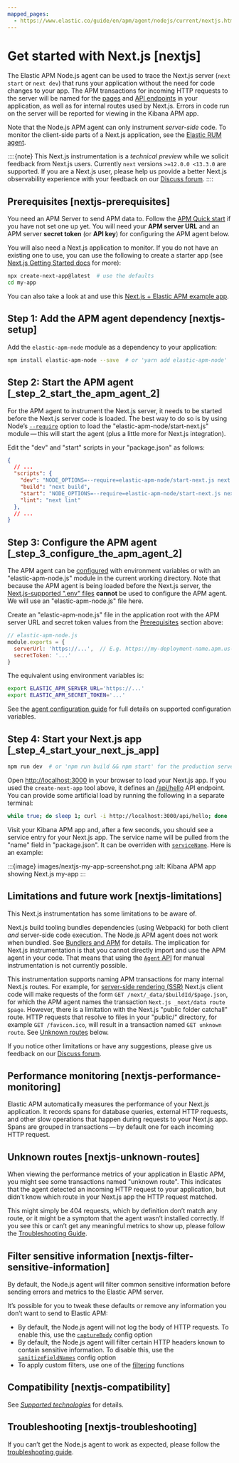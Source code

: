 ```yaml
---
mapped_pages:
  - https://www.elastic.co/guide/en/apm/agent/nodejs/current/nextjs.html
---
```


# Get started with Next.js [nextjs]

The Elastic APM Node.js agent can be used to trace the Next.js server (`next start` or `next dev`) that runs your application without the need for code changes to your app. The APM transactions for incoming HTTP requests to the server will be named for the [pages](https://nextjs.org/docs/routing/introduction) and [API endpoints](https://nextjs.org/docs/api-routes/introduction) in your application, as well as for internal routes used by Next.js. Errors in code run on the server will be reported for viewing in the Kibana APM app.

Note that the Node.js APM agent can only instrument *server-side* code. To monitor the client-side parts of a Next.js application, see the [Elastic RUM agent](apm-agent-rum-js://reference/index.md).

::::{note}
This Next.js instrumentation is a *technical preview* while we solicit feedback from Next.js users. Currently `next` versions `>=12.0.0 <13.3.0` are supported. If you are a Next.js user, please help us provide a better Next.js observability experience with your feedback on our [Discuss forum](https://discuss.elastic.co/tags/c/apm/nodejs).
::::



## Prerequisites [nextjs-prerequisites]

You need an APM Server to send APM data to. Follow the [APM Quick start](docs-content://solutions/observability/apm/get-started.md) if you have not set one up yet. You will need your **APM server URL** and an APM server **secret token** (or **API key**) for configuring the APM agent below.

You will also need a Next.js application to monitor. If you do not have an existing one to use, you can use the following to create a starter app (see [Next.js Getting Started docs](https://nextjs.org/docs/getting-started) for more):

```bash
npx create-next-app@latest  # use the defaults
cd my-app
```

You can also take a look at and use this [Next.js + Elastic APM example app](https://github.com/elastic/apm-agent-nodejs/tree/main/examples/nextjs/).


## Step 1: Add the APM agent dependency [nextjs-setup]

Add the `elastic-apm-node` module as a dependency to your application:

```bash
npm install elastic-apm-node --save  # or 'yarn add elastic-apm-node'
```


## Step 2: Start the APM agent [_step_2_start_the_apm_agent_2]

For the APM agent to instrument the Next.js server, it needs to be started before the Next.js server code is loaded. The best way to do so is by using Node’s [`--require`](https://nodejs.org/api/cli.md#-r---require-module) option to load the "elastic-apm-node/start-next.js" module — this will start the agent (plus a little more for Next.js integration).

Edit the "dev" and "start" scripts in your "package.json" as follows:

```json
{
  // ...
  "scripts": {
    "dev": "NODE_OPTIONS=--require=elastic-apm-node/start-next.js next dev",
    "build": "next build",
    "start": "NODE_OPTIONS=--require=elastic-apm-node/start-next.js next start",
    "lint": "next lint"
  },
  // ...
}
```


## Step 3: Configure the APM agent [_step_3_configure_the_apm_agent_2]

The APM agent can be [configured](/reference/configuring-agent.md) with environment variables or with an "elastic-apm-node.js" module in the current working directory. Note that because the APM agent is being loaded before the Next.js server, the [Next.js-supported ".env" files](https://nextjs.org/docs/basic-features/environment-variables) **cannot** be used to configure the APM agent. We will use an "elastic-apm-node.js" file here.

Create an "elastic-apm-node.js" file in the application root with the APM server URL and secret token values from the [Prerequisites](#nextjs-prerequisites) section above:

```javascript
// elastic-apm-node.js
module.exports = {
  serverUrl: 'https://...',  // E.g. https://my-deployment-name.apm.us-west2.gcp.elastic-cloud.com
  secretToken: '...'
}
```

The equivalent using environment variables is:

```bash
export ELASTIC_APM_SERVER_URL='https://...'
export ELASTIC_APM_SECRET_TOKEN='...'
```

See the [agent configuration guide](/reference/configuration.md) for full details on supported configuration variables.


## Step 4: Start your Next.js app [_step_4_start_your_next_js_app]

```bash
npm run dev  # or 'npm run build && npm start' for the production server
```

Open [http://localhost:3000](http://localhost:3000) in your browser to load your Next.js app. If you used the `create-next-app` tool above, it defines an [/api/hello](http://localhost:3000/api/hello) API endpoint. You can provide some artificial load by running the following in a separate terminal:

```bash
while true; do sleep 1; curl -i http://localhost:3000/api/hello; done
```

Visit your Kibana APM app and, after a few seconds, you should see a service entry for your Next.js app. The service name will be pulled from the "name" field in "package.json". It can be overriden with [`serviceName`](/reference/configuration.md#service-name). Here is an example:

:::{image} images/nextjs-my-app-screenshot.png
:alt: Kibana APM app showing Next.js my-app
:::


## Limitations and future work [nextjs-limitations]

This Next.js instrumentation has some limitations to be aware of.

Next.js build tooling bundles dependencies (using Webpack) for both client *and* server-side code execution. The Node.js APM agent does not work when bundled. See [Bundlers and APM](/reference/starting-agent.md#start-bundlers) for details. The implication for Next.js instrumentation is that you cannot directly import and use the APM agent in your code. That means that using the [`Agent` API](/reference/agent-api.md) for manual instrumentation is not currently possible.

This instrumentation supports naming APM transactions for many internal Next.js routes.  For example, for [server-side rendering (SSR)](https://nextjs.org/docs/basic-features/data-fetching/get-server-side-props) Next.js client code will make requests of the form `GET /next/_data/$buildId/$page.json`, for which the APM agent names the transaction `Next.js _next/data route $page`. However, there is a limitation with the Next.js "public folder catchall" route. HTTP requests that resolve to files in your "public/" directory, for example `GET /favicon.ico`, will result in a transaction named `GET unknown route`. See [Unknown routes](#nextjs-unknown-routes) below.

If you notice other limitations or have any suggestions, please give us feedback on our [Discuss forum](https://discuss.elastic.co/tags/c/apm/nodejs).


## Performance monitoring [nextjs-performance-monitoring]

Elastic APM automatically measures the performance of your Next.js application. It records spans for database queries, external HTTP requests, and other slow operations that happen during requests to your Next.js app. Spans are grouped in transactions — by default one for each incoming HTTP request.


## Unknown routes [nextjs-unknown-routes]

When viewing the performance metrics of your application in Elastic APM, you might see some transactions named "unknown route". This indicates that the agent detected an incoming HTTP request to your application, but didn’t know which route in your Next.js app the HTTP request matched.

This might simply be 404 requests, which by definition don’t match any route, or it might be a symptom that the agent wasn’t installed correctly. If you see this or can’t get any meaningful metrics to show up, please follow the [Troubleshooting Guide](docs-content://troubleshoot/observability/apm-agent-nodejs/apm-nodejs-agent.md).


## Filter sensitive information [nextjs-filter-sensitive-information]

By default, the Node.js agent will filter common sensitive information before sending errors and metrics to the Elastic APM server.

It’s possible for you to tweak these defaults or remove any information you don’t want to send to Elastic APM:

* By default, the Node.js agent will not log the body of HTTP requests. To enable this, use the [`captureBody`](/reference/configuration.md#capture-body) config option
* By default, the Node.js agent will filter certain HTTP headers known to contain sensitive information. To disable this, use the [`sanitizeFieldNames`](/reference/configuration.md#sanitize-field-names) config option
* To apply custom filters, use one of the [filtering](/reference/agent-api.md#apm-add-filter) functions


## Compatibility [nextjs-compatibility]

See [*Supported technologies*](/reference/supported-technologies.md) for details.


## Troubleshooting [nextjs-troubleshooting]

If you can’t get the Node.js agent to work as expected, please follow the [troubleshooting guide](docs-content://troubleshoot/observability/apm-agent-nodejs/apm-nodejs-agent.md).

